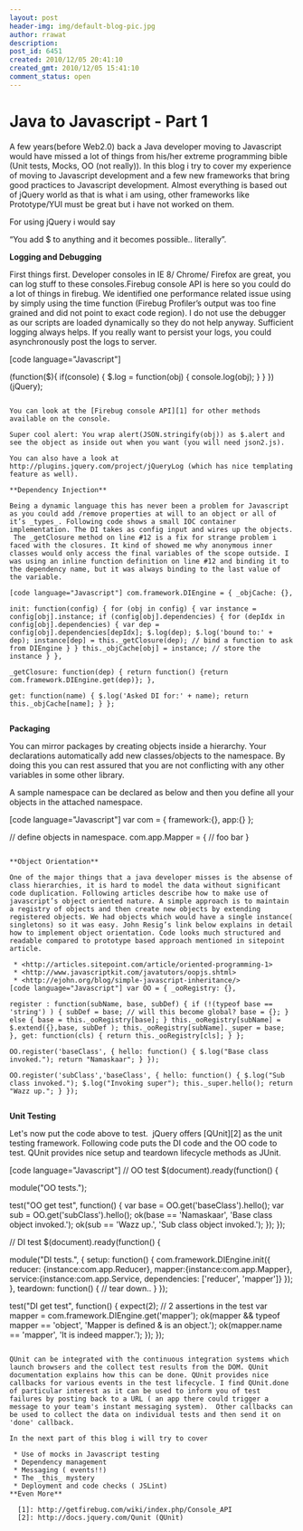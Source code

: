 ```yaml
---
layout: post
header-img: img/default-blog-pic.jpg
author: rrawat
description: 
post_id: 6451
created: 2010/12/05 20:41:10
created_gmt: 2010/12/05 15:41:10
comment_status: open
---
```


# Java to Javascript - Part 1

A few years(before Web2.0) back a Java developer moving to Javascript would have missed a lot of things from his/her extreme programming bible (Unit tests, Mocks, OO (not really)). In this blog i try to cover my experience of moving to Javascript development and a few new frameworks that bring good practices to Javascript development. Almost everything is based out of jQuery world as that is what i am using, other frameworks like Prototype/YUI must be great but i have not worked on them.

For using jQuery i would say 

“You add $ to anything and it becomes possible.. literally”.

**Logging and Debugging**

First things first. Developer consoles in IE 8/ Chrome/ Firefox are great, you can log stuff to these consoles.Firebug console API is here so you could do a lot of things in firebug. We identified one performance related issue using by simply using the time function (Firebug Profiler’s output was too fine grained and did not point to exact code region). I do not use the debugger as our scripts are loaded dynamically so they do not help anyway. Sufficient logging always helps. If you really want to persist your logs, you could asynchronously post the logs to server.

[code language="Javascript"]

(function($){ if(console) { $.log = function(obj) { console.log(obj); } } })(jQuery); 
 ```

You can look at the [Firebug console API][1] for other methods available on the console.

Super cool alert: You wrap alert(JSON.stringify(obj)) as $.alert and see the object as inside out when you want (you will need json2.js).

You can also have a look at http://plugins.jquery.com/project/jQueryLog (which has nice templating feature as well).

**Dependency Injection**

Being a dynamic language this has never been a problem for Javascript as you could add /remove properties at will to an object or all of it’s _types_. Following code shows a small IOC container implementation. The DI takes as config input and wires up the objects.  The _getClosure method on line #12 is a fix for strange problem i faced with the closures. It kind of showed me why anonymous inner classes would only access the final variables of the scope outside. I was using an inline function definition on line #12 and binding it to the dependency name, but it was always binding to the last value of the variable.

[code language="Javascript"] com.framework.DIEngine = { _objCache: {},

init: function(config) { for (obj in config) { var instance = config[obj].instance; if (config[obj].dependencies) { for (depIdx in config[obj].dependencies) { var dep = config[obj].dependencies[depIdx]; $.log(dep); $.log('bound to:' + dep); instance[dep] = this._getClosure(dep); // bind a function to ask from DIEngine } } this._objCache[obj] = instance; // store the instance } },

_getClosure: function(dep) { return function() {return com.framework.DIEngine.get(dep)}; },

get: function(name) { $.log('Asked DI for:' + name); return this._objCache[name]; } };


 ```

**Packaging**

You can mirror packages by creating objects inside a hierarchy. Your declarations automatically add new classes/objects to the namespace. By doing this you can rest assured that you are not conflicting with any other variables in some other library.

A sample namespace can be declared as below and then you define all your objects in the attached namespace.

[code language="Javascript"] var com = { framework:{}, app:{} };

// define objects in namespace. com.app.Mapper = { // foo bar } 
 ```

**Object Orientation**

One of the major things that a java developer misses is the absense of class hierarchies, it is hard to model the data without significant code duplication. Following articles describe how to make use of javascript’s object oriented nature. A simple approach is to maintain a registry of objects and then create new objects by extending registered objects. We had objects which would have a single instance( singletons) so it was easy. John Resig’s link below explains in detail how to implement object orientation. Code looks much structured and readable compared to prototype based approach mentioned in sitepoint article. 

  * <http://articles.sitepoint.com/article/oriented-programming-1>
  * <http://www.javascriptkit.com/javatutors/oopjs.shtml>
  * <http://ejohn.org/blog/simple-javascript-inheritance/>
[code language="Javascript"] var OO = { _ooRegistry: {},

register : function(subName, base, subDef) { if (!(typeof base == 'string') ) { subDef = base; // will this become global? base = {}; } else { base = this._ooRegistry[base]; } this._ooRegistry[subName] = $.extend({},base, subDef ); this._ooRegistry[subName]._super = base; }, get: function(cls) { return this._ooRegistry[cls]; } };

OO.register('baseClass', { hello: function() { $.log("Base class invoked."); return "Namaskaar"; } });

OO.register('subClass','baseClass', { hello: function() { $.log("Sub class invoked."); $.log("Invoking super"); this._super.hello(); return "Wazz up."; } });


 ```

**Unit Testing**

Let's now put the code above to test.  jQuery offers [QUnit][2] as the unit testing framework. Following code puts the DI code and the OO code to test. QUnit provides nice setup and teardown lifecycle methods as JUnit.

[code language="Javascript"] // OO test $(document).ready(function() {

module("OO tests.");

test("OO get test", function() { var base = OO.get('baseClass').hello(); var sub = OO.get('subClass').hello(); ok(base == 'Namaskaar', 'Base class object invoked.'); ok(sub == 'Wazz up.', 'Sub class object invoked.'); }); });

// DI test $(document).ready(function() {

module("DI tests.", { setup: function() { com.framework.DIEngine.init({ reducer: {instance:com.app.Reducer}, mapper:{instance:com.app.Mapper}, service:{instance:com.app.Service, dependencies: ['reducer', 'mapper']} }); }, teardown: function() { // tear down.. } });

test("DI get test", function() { expect(2); // 2 assertions in the test var mapper = com.framework.DIEngine.get('mapper'); ok(mapper && typeof mapper == 'object', 'Mapper is defined & is an object.'); ok(mapper.name == 'mapper', 'It is indeed mapper.'); }); }); 
 ```

QUnit can be integrated with the continuous integration systems which launch browsers and the collect test results from the DOM. QUnit documentation explains how this can be done. QUnit provides nice callbacks for various events in the test lifecycle. I find QUnit.done of particular interest as it can be used to inform you of test failures by posting back to a URL ( an app there could trigger a message to your team's instant messaging system).  Other callbacks can be used to collect the data on individual tests and then send it on 'done' callback.

In the next part of this blog i will try to cover 

  * Use of mocks in Javascript testing
  * Dependency management
  * Messaging ( events!!)
  * The _this_ mystery
  * Deployment and code checks ( JSLint)
**Even More**

   [1]: http://getfirebug.com/wiki/index.php/Console_API
   [2]: http://docs.jquery.com/Qunit (QUnit)